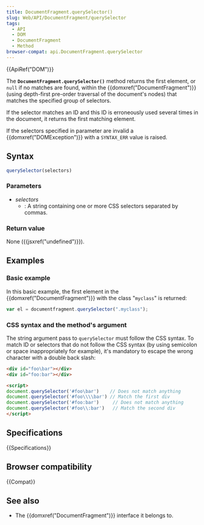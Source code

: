 ```yaml
---
title: DocumentFragment.querySelector()
slug: Web/API/DocumentFragment/querySelector
tags:
  - API
  - DOM
  - DocumentFragment
  - Method
browser-compat: api.DocumentFragment.querySelector
---
```

{{ApiRef("DOM")}}

The **`DocumentFragment.querySelector()`** method returns the
first element, or `null` if no matches are found, within the
{{domxref("DocumentFragment")}} (using depth-first pre-order traversal of the
document's nodes) that matches the specified group of selectors.

If the selector matches an ID and this ID is erroneously used several times in the
document, it returns the first matching element.

If the selectors specified in parameter are invalid a {{domxref("DOMException")}} with
a `SYNTAX_ERR` value is raised.

## Syntax

```js
querySelector(selectors)
```

### Parameters

- _selectors_
  - : A string containing one or more CSS selectors separated by
    commas.

### Return value

None ({{jsxref("undefined")}}).

## Examples

### Basic example

In this basic example, the first element in the {{domxref("DocumentFragment")}} with
the class "`myclass`" is returned:

```js
var el = documentfragment.querySelector(".myclass");
```

### CSS syntax and the method's argument

The string argument pass to `querySelector` must follow the CSS syntax. To
match ID or selectors that do not follow the CSS syntax (by using semicolon or space
inappropriately for example), it's mandatory to escape the wrong character with a
double back slash:

```html
<div id="foo\bar"></div>
<div id="foo:bar"></div>

<script>
document.querySelector('#foo\bar')    // Does not match anything
document.querySelector('#foo\\\\bar') // Match the first div
document.querySelector('#foo:bar')     // Does not match anything
document.querySelector('#foo\\:bar')   // Match the second div
</script>
```

## Specifications

{{Specifications}}

## Browser compatibility

{{Compat}}

## See also

- The {{domxref("DocumentFragment")}} interface it belongs to.
